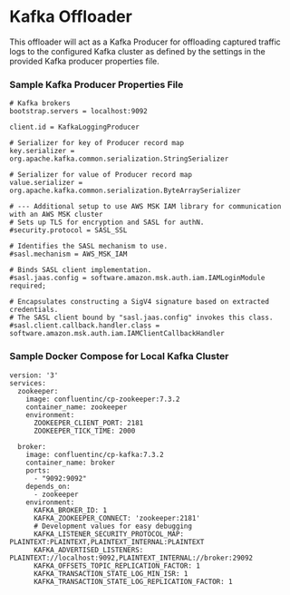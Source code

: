 # Kafka Offloader
This offloader will act as a Kafka Producer for offloading captured traffic logs to the configured Kafka cluster as defined by the settings in the provided Kafka producer properties file. 

### Sample Kafka Producer Properties File
```
# Kafka brokers
bootstrap.servers = localhost:9092

client.id = KafkaLoggingProducer

# Serializer for key of Producer record map
key.serializer = org.apache.kafka.common.serialization.StringSerializer

# Serializer for value of Producer record map
value.serializer = org.apache.kafka.common.serialization.ByteArraySerializer

# --- Additional setup to use AWS MSK IAM library for communication with an AWS MSK cluster
# Sets up TLS for encryption and SASL for authN.
#security.protocol = SASL_SSL

# Identifies the SASL mechanism to use.
#sasl.mechanism = AWS_MSK_IAM

# Binds SASL client implementation.
#sasl.jaas.config = software.amazon.msk.auth.iam.IAMLoginModule required;

# Encapsulates constructing a SigV4 signature based on extracted credentials.
# The SASL client bound by "sasl.jaas.config" invokes this class.
#sasl.client.callback.handler.class = software.amazon.msk.auth.iam.IAMClientCallbackHandler
```

### Sample Docker Compose for Local Kafka Cluster
```
version: '3'
services:
  zookeeper:
    image: confluentinc/cp-zookeeper:7.3.2
    container_name: zookeeper
    environment:
      ZOOKEEPER_CLIENT_PORT: 2181
      ZOOKEEPER_TICK_TIME: 2000

  broker:
    image: confluentinc/cp-kafka:7.3.2
    container_name: broker
    ports:
      - "9092:9092"
    depends_on:
      - zookeeper
    environment:
      KAFKA_BROKER_ID: 1
      KAFKA_ZOOKEEPER_CONNECT: 'zookeeper:2181'
      # Development values for easy debugging
      KAFKA_LISTENER_SECURITY_PROTOCOL_MAP: PLAINTEXT:PLAINTEXT,PLAINTEXT_INTERNAL:PLAINTEXT
      KAFKA_ADVERTISED_LISTENERS: PLAINTEXT://localhost:9092,PLAINTEXT_INTERNAL://broker:29092
      KAFKA_OFFSETS_TOPIC_REPLICATION_FACTOR: 1
      KAFKA_TRANSACTION_STATE_LOG_MIN_ISR: 1
      KAFKA_TRANSACTION_STATE_LOG_REPLICATION_FACTOR: 1
```